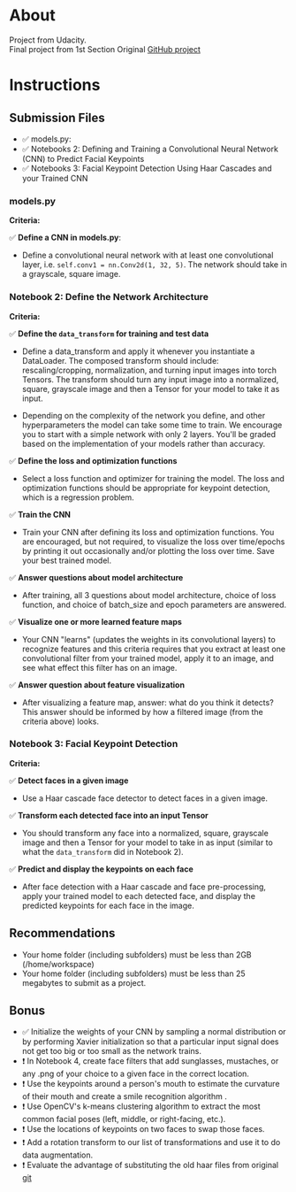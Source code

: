 # About
Project from Udacity. <br>
Final project from 1st Section 
Original [GitHub project](https://github.com/udacity/P1_Facial_Keypoints)

# Instructions

## Submission Files
* :white_check_mark: models.py: 
* :white_check_mark: Notebooks 2: Defining and Training a Convolutional Neural Network (CNN) to Predict Facial Keypoints 
* :white_check_mark: Notebooks 3: Facial Keypoint Detection Using Haar Cascades and your Trained CNN

### models.py

**Criteria:**

:white_check_mark: **Define a CNN in models.py**:
* Define a convolutional neural network with at least one convolutional layer, i.e. `self.conv1 = nn.Conv2d(1, 32, 5)`. The network should take in a grayscale, square image.

### Notebook 2: Define the Network Architecture

**Criteria:**

:white_check_mark: **Define the `data_transform` for training and test data**
* Define a data_transform and apply it whenever you instantiate a DataLoader. The composed transform should include: rescaling/cropping, normalization, and turning input images into torch Tensors. The transform should turn any input image into a normalized, square, grayscale image and then a Tensor for your model to take it as input.

* Depending on the complexity of the network you define, and other hyperparameters the model can take some time to train. We encourage you to start with a simple network with only 2 layers. You'll be graded based on the implementation of your models rather than accuracy.

:white_check_mark: **Define the loss and optimization functions**
* Select a loss function and optimizer for training the model. The loss and optimization functions should be appropriate for keypoint detection, which is a regression problem.

:white_check_mark: **Train the CNN**
* Train your CNN after defining its loss and optimization functions. You are encouraged, but not required, to visualize the loss over time/epochs by printing it out occasionally and/or plotting the loss over time. Save your best trained model.

:white_check_mark: **Answer questions about model architecture** 
* After training, all 3 questions about model architecture, choice of loss function, and choice of batch_size and epoch parameters are answered.

:white_check_mark: **Visualize one or more learned feature maps** 
* Your CNN "learns" (updates the weights in its convolutional layers) to recognize features and this criteria requires that you extract at least one convolutional filter from your trained model, apply it to an image, and see what effect this filter has on an image.

:white_check_mark: **Answer question about feature visualization**  
* After visualizing a feature map, answer: what do you think it detects? This answer should be informed by how a filtered image (from the criteria above) looks.


### Notebook 3: Facial Keypoint Detection
**Criteria:**

:white_check_mark: **Detect faces in a given image**
* Use a Haar cascade face detector to detect faces in a given image.

:white_check_mark: **Transform each detected face into an input Tensor**
* You should transform any face into a normalized, square, grayscale image and then a Tensor for your model to take in as input (similar to what the `data_transform` did in Notebook 2).

:white_check_mark: **Predict and display the keypoints on each face**
* After face detection with a Haar cascade and face pre-processing, apply your trained model to each detected face, and display the predicted keypoints for each face in the image.


## Recommendations
* Your home folder (including subfolders) must be less than 2GB (/home/workspace)
* Your home folder (including subfolders) must be less than 25 megabytes to submit as a project.



## Bonus
* :white_check_mark: Initialize the weights of your CNN by sampling a normal distribution or by performing Xavier initialization so that a particular input signal does not get too big or too small as the network trains.
* :heavy_exclamation_mark: In Notebook 4, create face filters that add sunglasses, mustaches, or any .png of your choice to a given face in the correct location.
* :heavy_exclamation_mark: Use the keypoints around a person's mouth to estimate the curvature of their mouth and create a smile recognition algorithm .
* :heavy_exclamation_mark: Use OpenCV's k-means clustering algorithm to extract the most common facial poses (left, middle, or right-facing, etc.).
* :heavy_exclamation_mark: Use the locations of keypoints on two faces to swap those faces.
* :heavy_exclamation_mark: Add a rotation transform to our list of transformations and use it to do data augmentation.
* :heavy_exclamation_mark: Evaluate the advantage of substituting the old haar files from original [git](https://github.com/opencv/opencv/tree/master/data/haarcascades)
